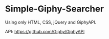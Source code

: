 # Simple-Giphy-Searcher

Using only HTML, CSS, jQuery and GiphyAPI.

API: https://github.com/Giphy/GiphyAPI
